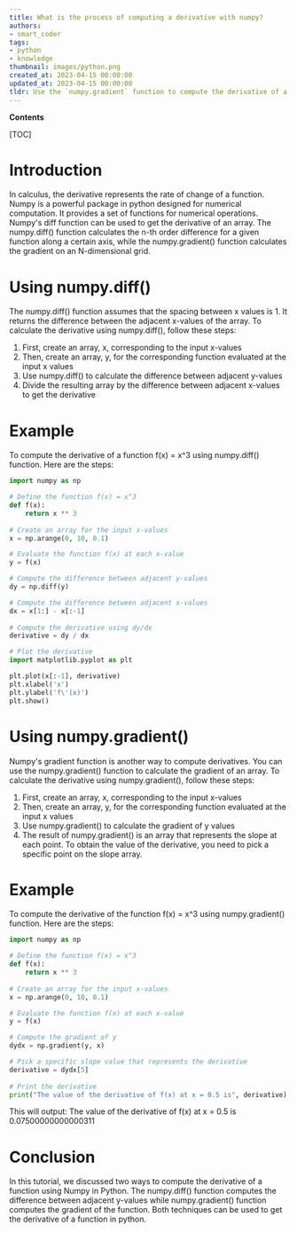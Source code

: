 ```yaml
---
title: What is the process of computing a derivative with numpy?
authors:
- smart_coder
tags:
- python
- knowledge
thumbnail: images/python.png
created_at: 2023-04-15 00:00:00
updated_at: 2023-04-15 00:00:00
tldr: Use the `numpy.gradient` function to compute the derivative of a given function or array.
---
```


**Contents**

[TOC]

# Introduction
In calculus, the derivative represents the rate of change of a function. Numpy is a powerful package in python designed for numerical computation. It provides a set of functions for numerical operations. Numpy's diff function can be used to get the derivative of an array. The numpy.diff() function calculates the n-th order difference for a given function along a certain axis, while the numpy.gradient() function calculates the gradient on an N-dimensional grid.

# Using numpy.diff()

The numpy.diff() function assumes that the spacing between x values is 1. It returns the difference between the adjacent x-values of the array.
To calculate the derivative using numpy.diff(), follow these steps:
1. First, create an array, x, corresponding to the input x-values
2. Then, create an array, y, for the corresponding function evaluated at the input x values
3. Use numpy.diff() to calculate the difference between adjacent y-values
4. Divide the resulting array by the difference between adjacent x-values to get the derivative


# Example 
To compute the derivative of a function f(x) = x^3 using numpy.diff() function. 
Here are the steps:
```python
import numpy as np

# Define the function f(x) = x^3
def f(x):
    return x ** 3
    
# Create an array for the input x-values
x = np.arange(0, 10, 0.1)

# Evaluate the function f(x) at each x-value
y = f(x)

# Compute the difference between adjacent y-values
dy = np.diff(y)

# Compute the difference between adjacent x-values
dx = x[1:] - x[:-1]
    
# Compute the derivative using dy/dx
derivative = dy / dx

# Plot the derivative
import matplotlib.pyplot as plt

plt.plot(x[:-1], derivative)
plt.xlabel('x')
plt.ylabel('f\'(x)')
plt.show()
```

# Using numpy.gradient()

Numpy's gradient function is another way to compute derivatives. You can use the numpy.gradient() function to calculate the gradient of an array.
To calculate the derivative using numpy.gradient(), follow these steps:
1. First, create an array, x, corresponding to the input x-values
2. Then, create an array, y, for the corresponding function evaluated at the input x values
3. Use numpy.gradient() to calculate the gradient of y values
4. The result of numpy.gradient() is an array that represents the slope at each point. To obtain the value of the derivative, you need to pick a specific point on the slope array.

# Example
To compute the derivative of the function f(x) = x^3 using numpy.gradient() function.
Here are the steps:
```python
import numpy as np

# Define the function f(x) = x^3
def f(x):
    return x ** 3
    
# Create an array for the input x-values
x = np.arange(0, 10, 0.1)

# Evaluate the function f(x) at each x-value
y = f(x)

# Compute the gradient of y
dydx = np.gradient(y, x)

# Pick a specific slope value that represents the derivative
derivative = dydx[5] 
    
# Print the derivative
print("The value of the derivative of f(x) at x = 0.5 is", derivative)
```

This will output: The value of the derivative of f(x) at x = 0.5 is 0.07500000000000311


# Conclusion
In this tutorial, we discussed two ways to compute the derivative of a function using Numpy in Python. The numpy.diff() function computes the difference between adjacent y-values while numpy.gradient() function computes the gradient of the function. Both techniques can be used to get the derivative of a function in python.
